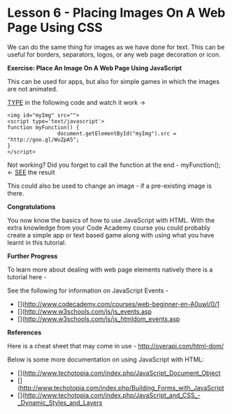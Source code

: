 Lesson 6 - Placing Images On A Web Page Using CSS
==================================================

We can do the same thing for images as we have done for text.  This can be useful for borders, separators, logos, or any web page decoration or icon.

**Exercise: Place An Image On A Web Page Using JavaScript**

This can be used for apps, but also for simple games in which the images are not animated.

[TYPE](http://jsbin.com/kojisuwuwo/1/edit?html,output) in the following code and watch it work → 
```
<img id="myImg" src="">
<script type='text/javascript'>
function myFunction() {
    			document.getElementById("myImg").src = "http://goo.gl/WuZpA5";
}
</script>
```
Not working?  Did you forget to call the function at the end - myFunction(); 
← [SEE](http://jsbin.com/tuhayeqene/1/edit?html,output) the result

This could also be used to change an image - if a pre-existing image is there.

**Congratulations**

You now know the basics of how to use JavaScript with HTML.  With the extra knowledge from your Code Academy course you could probably create a simple app or text based game along with using what you have learnt in this tutorial.

**Further Progress**

To learn more about dealing with web page elements natively there is a tutorial here -

[](http://www.w3schools.com/js/js_htmldom.asp)

See the following for information on JavaScript Events - 

* [](http://www.codecademy.com/courses/web-beginner-en-A0uwI/0/1
* [](http://www.w3schools.com/js/js_events.asp
* [](http://www.w3schools.com/js/js_htmldom_events.asp

**References**

Here is a cheat sheet that may come in use - http://overapi.com/html-dom/

Below is some more documentation on using JavaScript with HTML:

* [](http://www.techotopia.com/index.php/JavaScript_Document_Object
* [](http://www.techotopia.com/index.php/Building_Forms_with_JavaScript
* [](http://www.techotopia.com/index.php/JavaScript_and_CSS_-_Dynamic_Styles_and_Layers
